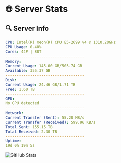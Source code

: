 # 🌐 Server Stats
## 🔍 Server Info
```yaml
CPU: Intel(R) Xeon(R) CPU E5-2699 v4 @ 1310.20GHz
CPU Usage: 0.40%
Cores: 44P | 88T
-----------------------------------
Memory:
Current Usage: 145.00 GB/503.74 GB
Available: 355.37 GB
-----------------------------------
Disk:
Current Usage: 24.46 GB/1.71 TB
Free: 1.60 TB
-----------------------------------
GPU:
No GPU detected
-----------------------------------
Network:
Current Transfer (Sent): 55.28 MB/s
Current Transfer (Received): 599.96 KB/s
Total Sent: 155.15 TB
Total Received: 2.30 TB
-----------------------------------
Uptime:
19d 0h 19m 5s
```
![GitHub Stats](https://img.shields.io/badge/Updated-2025-02-26_23:02:23-blue)